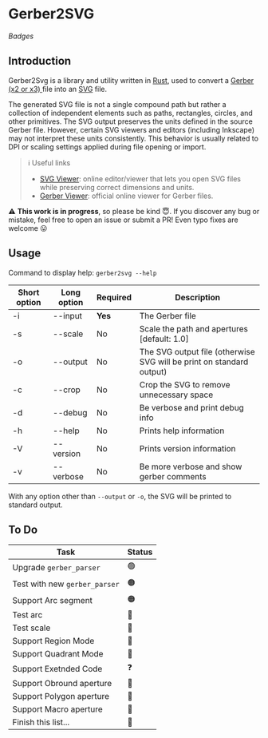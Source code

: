 # Gerber2SVG

*Badges*

## Introduction
Gerber2Svg is a library and utility written in [Rust](Rust), used to convert a [Gerber (x2 or x3) ](https://www.ucamco.com/files/downloads/file_en/456/gerber-layer-format-specification-revision-2023-03_en.pdf?75b8486ed12c0ba3d07ee9f48708eb20) file into an [SVG](https://en.wikipedia.org/wiki/SVG) file.

The generated SVG file is not a single compound path but rather a collection of independent elements such as paths, rectangles, circles, and other primitives.
The SVG output preserves the units defined in the source Gerber file. However, certain SVG viewers and editors (including Inkscape) may not interpret these units consistently. This behavior is usually related to DPI or scaling settings applied during file opening or import.

> ℹ️ Useful links 
> - [SVG Viewer](https://www.svgviewer.dev/): online editor/viewer that lets you open SVG files while preserving correct dimensions and units.
> - [Gerber Viewer](https://gerber-viewer.ucamco.com/): official online viewer for Gerber files.
  
  
⚠️ **This work is in progress**, so please be kind 😇. If you discover any bug or mistake, feel free to open an issue or submit a PR! Even typo fixes are welcome 😛

## Usage
Command to display help:
`gerber2svg --help`

| Short option | Long option           | Required | Description                                                           |
| ------------ | --------------------- | -------- | --------------------------------------------------------------------- |
| -i           | --input <gerber-file> | **Yes**  | The Gerber file                                                       |
| -s           | --scale <scale>       | No       | Scale the path and apertures [default: 1.0]                           |
| -o           | --output <svg-file>   | No       | The SVG output file (otherwise SVG will be print  on standard output) |
| -c           | --crop                | No       | Crop the SVG to remove unnecessary space                              |
| -d           | --debug               | No       | Be verbose and print debug info                                       |
| -h           | --help                | No       | Prints help information                                               |
| -V           | --version             | No       | Prints version information                                            |
| -v           | --verbose             | No       | Be more verbose and show gerber comments                              |

With any option other than `--output` or `-o`, the SVG will be printed to standard output.

## To Do

| Task                          | Status |
| ----------------------------- | ------ |
| Upgrade `gerber_parser`       | 🟢    |
| Test with new `gerber_parser` | 🟠    |
| Support Arc segment           | 🟠    |
| Test arc                      | 🔴    |
| Test scale                    | 🔴    |
| Support Region Mode           | 🔴    |
| Support Quadrant Mode         | 🔴    |
| Support Exetnded Code         | ❓    |
| Support Obround aperture      | 🔴    |
| Support Polygon aperture      | 🔴    |
| Support Macro aperture        | 🔴    |
| Finish this list...           | 🔴    |


